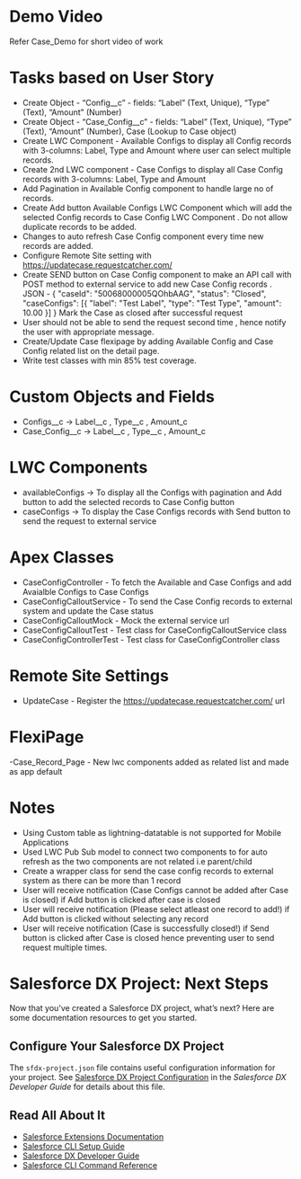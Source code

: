 # Demo Video
 Refer Case_Demo for short video of work

# Tasks based on User Story
- Create Object - “Config__c” - fields: “Label” (Text, Unique), “Type” (Text), “Amount” (Number)
- Create Object - “Case_Config__c” - fields: “Label” (Text, Unique), “Type” (Text), “Amount”
(Number), Case (Lookup to Case object)
- Create LWC Component - Available Configs to display all Config records with 3-columns: Label, Type and Amount where user can select multiple records.
- Create 2nd LWC component - Case Configs to display all Case Config records with 3-columns: Label, Type and Amount
- Add Pagination in Available Config component to handle large no of records.
- Create Add button Available Configs LWC Component which will add the selected Config records to Case Config LWC Component . Do not allow duplicate records to be added.
- Changes to auto refresh Case Config component every time new records are added.
- Configure Remote Site setting with https://updatecase.requestcatcher.com/
- Create SEND button on Case Config component to make an API call with POST method to external service to add new Case Config records . 
  JSON - {
          "caseId": "50068000005QOhbAAG",
          "status": "Closed",
          "caseConfigs": [{
          "label": "Test Label",
          "type": "Test Type",
          "amount": 10.00 }]
          }
  Mark the Case as closed after successful request
- User should not be able to send the request second time , hence notify the user with appropriate message.
- Create/Update Case flexipage by adding Available Config and Case Config related list on the detail page.
- Write test classes with min 85% test coverage.

# Custom Objects and Fields
- Configs__c -> Label__c , Type__c , Amount_c
- Case_Config__c -> Label__c , Type__c , Amount_c

# LWC Components
- availableConfigs -> To display all the Configs with pagination and Add button to add the selected records to Case Config button
- caseConfigs -> To display the Case Configs records with Send button to send the request to external service

# Apex Classes
- CaseConfigController - To fetch the Available and Case Configs and add Avaialble Configs to Case Configs
- CaseConfigCalloutService -  To send the Case Config records to external system and update the Case status 
- CaseConfigCalloutMock - Mock the external service url
- CaseConfigCalloutTest - Test class for  CaseConfigCalloutService class
- CaseConfigControllerTest - Test class for CaseConfigController class

# Remote Site Settings
- UpdateCase - Register the https://updatecase.requestcatcher.com/ url 

# FlexiPage
-Case_Record_Page - New lwc components added as related list and made as app default

# Notes
- Using Custom table as lightning-datatable is not supported for Mobile Applications
- Used LWC Pub Sub model to connect two components to for auto refresh as the two components are not related i.e parent/child
- Create a wrapper class for send the case config records to external system as there can be more than 1 record
- User will receive notification (Case Configs cannot be added after Case is closed) if Add button is clicked after case is closed 
- User will receive notification (Please select atleast one record to add!) if Add button is clicked without selecting any record
- User will receive notification (Case is successfully closed!) if Send button is clicked after Case is closed hence preventing user to send request multiple times.

# Salesforce DX Project: Next Steps

Now that you’ve created a Salesforce DX project, what’s next? Here are some documentation resources to get you started.



## Configure Your Salesforce DX Project

The `sfdx-project.json` file contains useful configuration information for your project. See [Salesforce DX Project Configuration](https://developer.salesforce.com/docs/atlas.en-us.sfdx_dev.meta/sfdx_dev/sfdx_dev_ws_config.htm) in the _Salesforce DX Developer Guide_ for details about this file.

## Read All About It

- [Salesforce Extensions Documentation](https://developer.salesforce.com/tools/vscode/)
- [Salesforce CLI Setup Guide](https://developer.salesforce.com/docs/atlas.en-us.sfdx_setup.meta/sfdx_setup/sfdx_setup_intro.htm)
- [Salesforce DX Developer Guide](https://developer.salesforce.com/docs/atlas.en-us.sfdx_dev.meta/sfdx_dev/sfdx_dev_intro.htm)
- [Salesforce CLI Command Reference](https://developer.salesforce.com/docs/atlas.en-us.sfdx_cli_reference.meta/sfdx_cli_reference/cli_reference.htm)
